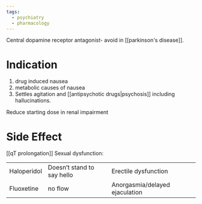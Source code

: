 ```yaml
---
tags:
  - psychiatry
  - pharmacology
---
```

Central dopamine receptor antagonist- avoid in [[parkinson's disease]].
# Indication
1. drug induced nausea
2. metabolic causes of nausea
3. Settles agitation and [[antipsychotic drugs|psychosis]] including hallucinations. 

Reduce starting dose in renal impairment

# Side Effect
[[qT prolongation]]
Sexual dysfunction: 

|             |                            |                                |
| ----------- | -------------------------- | ------------------------------ |
| Haloperidol | Doesn’t stand to say hello | Erectile dysfunction           |
| Fluoxetine  | no flow                    | Anorgasmia/delayed ejaculation |
